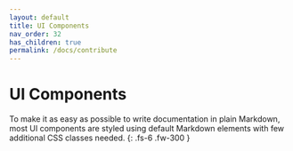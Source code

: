 ```yaml
---
layout: default
title: UI Components
nav_order: 32
has_children: true
permalink: /docs/contribute
---
```


# UI Components

To make it as easy as possible to write documentation in plain Markdown, most UI components are styled using default Markdown elements with few additional CSS classes needed.
{: .fs-6 .fw-300 }
